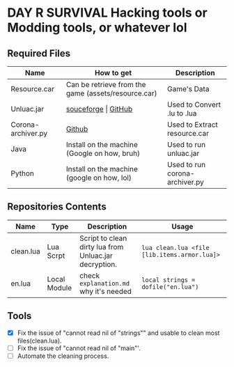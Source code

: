 # DAY R SURVIVAL Hacking tools or Modding tools, or whatever lol

## Required Files

| Name                    | How to get                                                                                              | Description |
| -----------             | -----------                                                                                             | ----------- |
| Resource.car            | Can be retrieve from the game (assets/resource.car)                                                     | Game's Data |
| Unluac.jar              | [souceforge](https://sourceforge.net/projects/unluac/) \| [GitHub](https://github.com/HansWessels/unluac)  | Used to Convert .lu to .lua | 
| Corona-archiver.py      | [Github](https://github.com/0BuRner/corona-archiver)                                                    | Used to Extract resource.car |
| Java                    | Install on the machine (Google on how, bruh)                                                            | Used to run unluac.jar |
| Python                  | Install on the machine (google on how, lol)                                                             | Used to run corona-archiver.py |

## Repositories Contents
| Name      | Type      | Description                                                                                                                   | Usage                                      |
|-----------|-----------|-------------------------------------------------------------------------------------------------------------------------------|--------------------------------------------|
| clean.lua | Lua Scrpt | Script to clean dirty lua from Unluac.jar decryption.                                                                         | `lua clean.lua <file [lib.items.armor.lua]>` |
| en.lua    | Local Module   | check `explanation.md` why it's needed | `local strings = dofile("en.lua")`           |

## Tools
- [x] Fix the issue of "cannot read nil of "strings"" and usable to clean most files(clean.lua).
- [ ] Fix the issue of "cannot read nil of "main"'.
- [ ] Automate the cleaning process.
